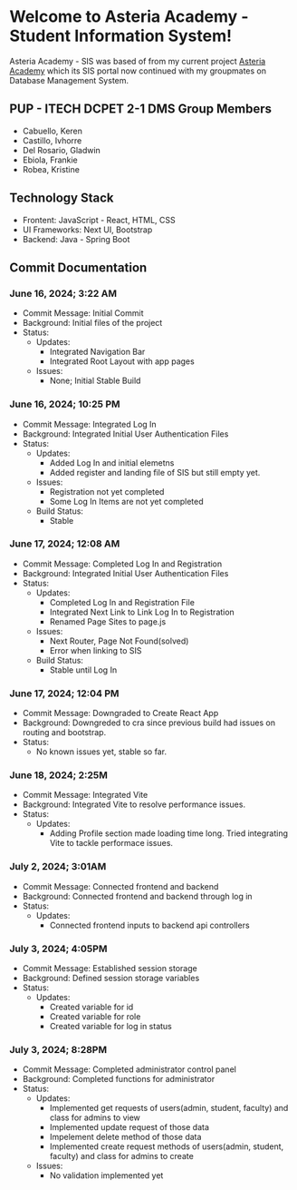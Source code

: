 # Welcome to Asteria Academy - Student Information System!
Asteria Academy - SIS was based of from my current project [Asteria Academy](https://github.com/gfdelrosario12/Asteria-Academy) which its SIS portal now continued with my groupmates on Database Management System.

## PUP - ITECH DCPET 2-1 DMS Group Members
- Cabuello, Keren
- Castillo, Ivhorre
- Del Rosario, Gladwin
- Ebiola, Frankie
- Robea, Kristine

## Technology Stack
- Frontent: JavaScript - React, HTML, CSS
- UI Frameworks: Next UI, Bootstrap
- Backend: Java - Spring Boot


## Commit Documentation

### June 16, 2024; 3:22 AM
- Commit Message: Initial Commit
- Background: Initial files of the project
- Status:
    - Updates:
        - Integrated Navigation Bar
        - Integrated Root Layout with app pages
    - Issues:
        - None; Initial Stable Build

### June 16, 2024; 10:25 PM
- Commit Message: Integrated Log In
- Background: Integrated Initial User Authentication Files
- Status:
    - Updates:
        - Added Log In and initial elemetns
        - Added register and landing file of SIS but still empty yet.
    - Issues:
        - Registration not yet completed
        - Some Log In Items are not yet completed
    - Build Status:
        - Stable

### June 17, 2024; 12:08 AM
- Commit Message: Completed Log In and Registration
- Background: Integrated Initial User Authentication Files
- Status:
    - Updates:
        - Completed Log In and Registration File
        - Integrated Next Link to Link Log In to Registration
        - Renamed Page Sites to page.js
    - Issues:
        - Next Router, Page Not Found(solved)
        - Error when linking to SIS
    - Build Status:
        - Stable until Log In

### June 17, 2024; 12:04 PM
- Commit Message: Downgraded to Create React App
- Background: Downgreded to cra since previous build had issues on routing and bootstrap.
- Status:
    - No known issues yet, stable so far.

### June 18, 2024; 2:25M
- Commit Message: Integrated Vite
- Background: Integrated Vite to resolve performance issues.
- Status:
    - Updates:
        - Adding Profile section made loading time long. Tried integrating Vite to tackle performace issues.

### July 2, 2024; 3:01AM
- Commit Message: Connected frontend and backend
- Background: Connected frontend and backend through log in
- Status:
    - Updates:
        - Connected frontend inputs to backend api controllers

### July 3, 2024; 4:05PM
- Commit Message: Established session storage
- Background: Defined session storage variables
- Status:
    - Updates:
        - Created variable for id
        - Created variable for role
        - Created variable for log in status

### July 3, 2024; 8:28PM
- Commit Message: Completed administrator control panel
- Background: Completed functions for administrator
- Status:
    - Updates:
        - Implemented get requests of users(admin, student, faculty) and class for admins to view
        - Implemented update request of those data
        - Impelement delete method of those data
        - Implemented create request methods of users(admin, student, faculty) and class for admins to create
    - Issues:
        - No validation implemented yet